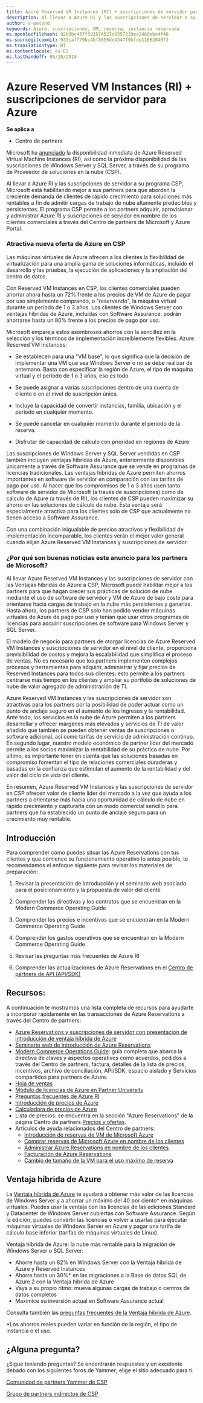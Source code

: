 ```yaml
---
title: Azure Reserved VM Instances (RI) + suscripciones de servidor para Azure | Centro de partners
description: Al llevar a Azure RI y las suscripciones de servidor a su programa CSP, estamos habilitando mejor a nuestros partners para que aborden la creciente demanda de clientes de rápido crecimiento para soluciones más rentables a fin de admitir cargas de trabajo de nube altamente predecibles y persistentes. El programa CSP permite a los partners adquirir, aprovisionar y administrar Azure RI y suscripciones de servidor en nombre de los clientes comerciales a través del Centro de partners de Microsoft y Azure Portal.
author: v-petand
keywords: Azure, suscripciones, VM, reserva, instancia reservada
ms.openlocfilehash: 92b9bc437f383574527a9357239ee2460ebe4f46
ms.sourcegitcommit: 933caff79bc4bf8855de4347f0bfde11662840f2
ms.translationtype: HT
ms.contentlocale: es-ES
ms.lasthandoff: 05/10/2018
---
```

# <a name="azure-reserved-vm-instances-ri--server-subscriptions-for-azure"></a>Azure Reserved VM Instances (RI) + suscripciones de servidor para Azure

**Se aplica a**

-  Centro de partners
 
Microsoft ha [anunciado](https://blogs.partner.microsoft.com/mpn/better-together-azure-reserved-instances-server-subscriptions/?ln=en-us) la disponibilidad inmediata de Azure Reserved Virtual Machine Instances (RI), así como la próxima disponibilidad de las suscripciones de Windows Server y SQL Server, a través de su programa de Proveedor de soluciones en la nube (CSP). 

Al llevar a Azure RI y las suscripciones de servidor a su programa CSP, Microsoft está habilitando mejor a sus partners para que aborden la creciente demanda de clientes de rápido crecimiento para soluciones más rentables a fin de admitir cargas de trabajo de nube altamente predecibles y persistentes. El programa CSP permite a los partners adquirir, aprovisionar y administrar Azure RI y suscripciones de servidor en nombre de los clientes comerciales a través del Centro de partners de Microsoft y Azure Portal.  
 
### <a name="compelling-new-azure-offer-in-csp"></a>Atractiva nueva oferta de Azure en CSP 

Las máquinas virtuales de Azure ofrecen a los clientes la flexibilidad de virtualización para una amplia gama de soluciones informáticas, incluido el desarrollo y las pruebas, la ejecución de aplicaciones y la ampliación del centro de datos.  

Con Reserved VM Instances en CSP, los clientes comerciales pueden ahorrar ahora hasta un 72% frente a los precios de VM de Azure de pagar por uso simplemente comprando, o "reservando", la máquina virtual durante un período de 1 o 3 años. Los clientes de Windows Server con ventajas híbridas de Azure, incluidas con Software Assurance, podrán ahorrarse hasta un 80% frente a los precios de pago por uso.  

Microsoft empareja estos asombrosos ahorros con la sencillez en la selección y los términos de implementación increíblemente flexibles. Azure Reserved VM Instances:  

-   Se establecen para una "VM base", lo que significa que la decisión de implementar una VM que sea Windows Server o no se debe realizar de antemano. Basta con especificar la región de Azure, el tipo de máquina virtual y el período de 1 o 3 años, eso es todo. 

-   Se puede asignar a varias suscripciones dentro de una cuenta de cliente o en el nivel de suscripción única.  

-   Incluye la capacidad de convertir instancias, familia, ubicación y el período en cualquier momento.  

-   Se puede cancelar en cualquier momento durante el periodo de la reserva.  

-   Disfrutar de capacidad de cálculo con prioridad en regiones de Azure 
 
Las suscripciones de Windows Server y SQL Server vendidas en CSP también incluyen ventajas híbridas de Azure, anteriormente disponibles únicamente a través de Software Assurance que se vende en programas de licencias tradicionales. Las ventajas híbridas de Azure permiten ahorros importantes en software de servidor en comparación con las tarifas de pago por uso. Al hacer que los compromisos de 1 o 3 años usen tanto software de servidor de Microsoft (a través de suscripciones) como de cálculo de Azure (a través de RI), los clientes de CSP pueden maximizar su ahorro en las soluciones de cálculo de nube. Esta ventaja será especialmente atractiva para los clientes solo de CSP que actualmente no tienen acceso a Software Assurance. 

Con una combinación inigualable de precios atractivos y flexibilidad de implementación incomparable, los clientes verán el mejor valor general cuando elijan Azure Reserved VM Instances y suscripciones de servidor. 
 
### <a name="why-is-this-announcement-good-news-for-microsoft-partners"></a>¿Por qué son buenas noticias este anuncio para los partners de Microsoft? 

Al llevar Azure Reserved VM Instances y las suscripciones de servidor con las Ventajas híbridas de Azure a CSP, Microsoft puede habilitar mejor a los partners para que hagan crecer sus prácticas de solución de nube mediante el uso de software de servidor y VM de Azure de bajo coste para orientarse hacia cargas de trabajo en la nube más persistentes y ganarlas. Hasta ahora, los partners de CSP solo han podido vender máquinas virtuales de Azure de pago por uso y tenían que usar otros programas de licencias para adquirir suscripciones de software para Windows Server y SQL Server.  

El modelo de negocio para partners de otorgar licencias de Azure Reserved VM Instances y suscripciones de servidor en el nivel de cliente, proporciona previsibilidad de costos y mejora la escalabilidad que simplifica el proceso de ventas. No es necesario que los partners implementen complejos procesos y herramientas para adquirir, administrar y fijar precios de Reserved Instances para todos sus clientes: esto permite a los partners centrarse más tiempo en los clientes y ampliar su portfolio de soluciones de nube de valor agregado de administración de TI. 

Azure Reserved VM Instances y las suscripciones de servidor son atractivas para los partners por la posibilidad de poder actuar como un punto de anclaje seguro en el aumento de los ingresos y la rentabilidad. Ante todo, los servicios en la nube de Azure permiten a los partners desarrollar y ofrecer márgenes más elevados y servicios de TI de valor añadido que también se pueden obtener ventas de suscripciones o software adicional, así como tarifas de servicio de administración continuo. En segundo lugar, nuestro modelo económico de partner líder del mercado permite a los socios maximizar la rentabilidad de su práctica de nube. Por último, es importante tener en cuenta que las soluciones basadas en compromiso fomentan el tipo de relaciones comerciales duraderas y basadas en la confianza que estimulan el aumento de la rentabilidad y del valor del ciclo de vida del cliente.  

En resumen, Azure Reserved VM Instances y las suscripciones de servidor en CSP ofrecen valor de cliente líder del mercado a la vez que ayuda a los partners a orientarse más hacia una oportunidad de cálculo de nube en rápido crecimiento y capturarla con un modo comercial sencillo para partners que ha establecido un punto de anclaje seguro para un crecimiento muy rentable.  
 
## <a name="getting-started"></a>Introducción

Para comprender cómo puedes situar las Azure Reservations con tus clientes y que comience su funcionamiento operativo lo antes posible, te recomendamos el enfoque siguiente para revisar los materiales de preparación:

1.  Revisar la presentación de introducción y el seminario web asociado para el posicionamiento y la propuesta de valor del cliente

2.  Comprender las directivas y los contratos que se encuentran en la Modern Commerce Operating Guide

3.  Comprender los precios e incentivos que se encuentran en la Modern Commerce Operating Guide

4.  Comprender los gastos operativos que se encuentran en la Modern Commerce Operating Guide

5.  Revisar las preguntas más frecuentes de Azure RI

6.  Comprender las actualizaciones de Azure Reservations en el [Centro de partners de API (API/SDK)](https://docs.microsoft.com/en-us/partner-center/develop/purchase-azure-reserved-vm-instances)

## <a name="resources"></a>Recursos: 

A continuación te mostramos una lista completa de recursos para ayudarte a incorporar rápidamente en las transacciones de Azure Reservations a través del Centro de partners: 
-   [Azure Reservations y suscripciones de servidor con presentación de introducción de ventaja híbrida de Azure](https://www.yammer.com/cloudpartnercommunity/#/files/133462305)
-   [Seminario web de introducción de Azure Reservations](https://commercial-licensing.eventbuilder.com/Reserved_Instances_in_CSP_May_Option_1)
-   [Modern Commerce Operations Guide](http://assetsprod.microsoft.com/mpn/Partner-Center-Modern-Commerce-Operating-Guide.docx): guía completa que abarca la directiva de claves y aspectos operativos como acuerdos, pedidos a través del Centro de partners, factura, detalles de la lista de precios, incentivos, archivo de conciliación, API/SDK, espacio aislado y Servicios compartidos para partners de Azure.
-   [Hoja de ventas](http://assetsprod.microsoft.com/mpn/Azure-RI-Sales-Sheet-CSP.pdf)
-   [Módulo de licencias de Azure en Partner University](https://aka.ms/azure_partner_licensing)
-   [Preguntas frecuentes de Azure RI](https://www.yammer.com/cloudpartnercommunity/#/files/133462302)
-   [Introducción de precios de Azure](https://azure.microsoft.com/en-us/pricing/#explore-cost)
-   [Calculadora de precios de Azure](https://azure.microsoft.com/en-us/pricing/calculator/)
-   Lista de precios: se encuentra en la sección "Azure Reservations" de la página Centro de partners [Precios y ofertas](https://partnercenter.microsoft.com/en-us/pcv/sales).
-   Artículos de ayuda relacionados del Centro de partners:
    -   [Introducción de reservas de VM de Microsoft Azure](https://go.microsoft.com/fwlink/?linkid=872806)
    -   [Comprar reservas de Microsoft Azure en nombre de los clientes](https://go.microsoft.com/fwlink/?linkid=872807)
    -   [Administrar Azure Reservations en nombre de los clientes](https://go.microsoft.com/fwlink/?linkid=872808)
    -   [Facturación de Azure Reservations](https://go.microsoft.com/fwlink/?linkid=872809)
    -   [Cambio de tamaño de la VM para el uso máximo de reserva](https://go.microsoft.com/fwlink/?linkid=872810)

## <a name="azure-hybrid-benefit"></a>Ventaja híbrida de Azure
La [Ventaja híbrida de Azure](https://azure.microsoft.com/en-us/pricing/hybrid-benefit) te ayudará a obtener más valor de las licencias de Windows Server y a ahorrar un máximo del 40 por ciento* en máquinas virtuales. Puedes usar la ventaja con las licencias de las ediciones Standard y Datacenter de Windows Server cubiertas con Software Assurance. Según la edición, puedes convertir las licencias o volver a usarlas para ejecutar máquinas virtuales de Windows Server en Azure y pagar una tarifa de cálculo base inferior (tarifas de máquinas virtuales de Linux).

Ventaja híbrida de Azure: la nube más rentable para la migración de Windows Server o SQL Server:
-   Ahorre hasta un 82% en Windows Server con la Ventaja híbrida de Azure y Reserved Instances
-   Ahorre hasta un 30%* en las migraciones a la Base de datos SQL de Azure 2 con la Ventaja híbrida de Azure
-   Vaya a su propio ritmo: mueva algunas cargas de trabajo o centros de datos completos
-   Maximice su inversión actual en Software Assurance actual

Consulta también las [preguntas frecuentes de la Ventaja híbrida de Azure](https://azure.microsoft.com/en-us/pricing/hybrid-benefit/faq/).

*Los ahorros reales pueden variar en función de la región, el tipo de instancia o el uso.

## <a name="questions"></a>¿Alguna pregunta?
¿Sigue teniendo preguntas?  Se encontrarán respuestas y un excelente debado con los siguientes foros de Yammer; elige el sitio adecuado para ti:

[Comunidad de partners Yammer de CSP](https://www.yammer.com/cloudpartnercommunity/#/threads/inGroup?type=in_group&feedId=4989124&trk_event=ticker)

[Grupo de partners indirectos de CSP](https://www.yammer.com/cloudpartnercommunity/#/threads/inGroup?type=in_group&feedId=6392971)

